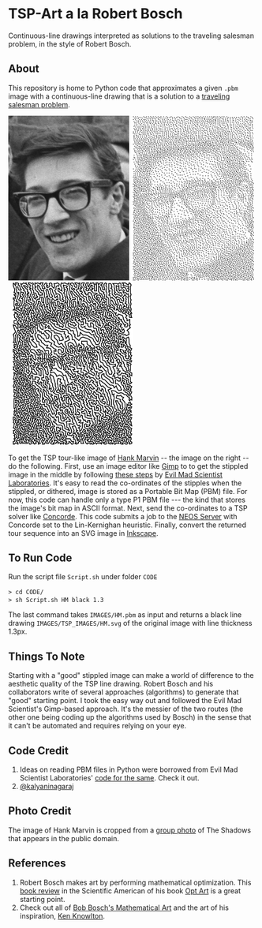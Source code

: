 # TSP-Art a la Robert Bosch
Continuous-line drawings interpreted as solutions to the traveling salesman problem, in the style of Robert Bosch. 

## About
This repository is home to Python code that approximates a given `.pbm` image with a continuous-line drawing that is a solution to a [traveling salesman problem](https://en.wikipedia.org/wiki/Travelling_salesman_problem). 

<a href="https://github.com/kalyaninagaraj/TSP-Art/blob/main/IMAGES/HM.jpg"><img src="IMAGES/HM.jpg?raw=true" width="245px"></a>&nbsp;&nbsp;<a href="https://github.com/kalyaninagaraj/TSP-Art/blob/main/IMAGES/HMpbm.jpg"><img src="IMAGES/HMpbm.jpg?raw=true" width="245px"></a>&nbsp;&nbsp;<a href="https://github.com/kalyaninagaraj/TSP-Art/blob/main/IMAGES/TSP_IMAGES/HM.svg"><img src="IMAGES/TSP_IMAGES/HM.svg?raw=true" width="245px"></a>

To get the TSP tour-like image of [Hank Marvin](https://en.wikipedia.org/wiki/Hank_Marvin) -- the image on the right -- do the following. First, use an image editor like [Gimp](https://www.gimp.org/) to to get the stippled image in the middle by following [these steps](https://wiki.evilmadscientist.com/Producing_a_stippled_image_with_Gimp) by [Evil Mad Scientist Laboratories](https://www.evilmadscientist.com/). It's easy to read the co-ordinates of the stipples when the stippled, or dithered, image is stored as a Portable Bit Map (PBM) file. For now, this code can handle only a type P1 PBM file --- the kind that stores the image's bit map in ASCII format. Next, send the co-ordinates to a TSP solver like [Concorde](https://www.math.uwaterloo.ca/tsp/concorde.html). This code submits a job to the [NEOS Server](https://neos-server.org/neos/) with Concorde set to the Lin-Kernighan heuristic. Finally, convert the returned tour sequence into an SVG image in [Inkscape](https://inkscape.org/).  

## To Run Code
Run the script file `Script.sh` under folder `CODE`
```
> cd CODE/
> sh Script.sh HM black 1.3
```
The last command takes `IMAGES/HM.pbm` as input and returns a black line drawing `IMAGES/TSP_IMAGES/HM.svg` of the original image with line thickness 1.3px. 

## Things To Note
Starting with a "good" stippled image can make a world of difference to the aesthetic quality of the TSP line drawing. Robert Bosch and his collaborators write of several approaches (algorithms) to generate that "good" starting point. I took the easy way out and followed the Evil Mad Scientist's Gimp-based approach. It's the messier of the two routes (the other one being coding up the algorithms used by Bosch) in the sense that it can't be automated and requires relying on your eye. 

## Code Credit
1. Ideas on reading PBM files in Python were borrowed from Evil Mad Scientist Laboratories' [code for the same](https://github.com/evil-mad/EggBot/tree/master/other/TSP-stipple/tsp_art_tools). Check it out. 
2. [@kalyaninagaraj](https://github.com/kalyaninagaraj) 

## Photo Credit
The image of Hank Marvin is cropped from a [group photo](https://commons.wikimedia.org/wiki/File:Cliff_Richard_aankomst_met_zijn_Shadows,_Bestanddeelnr_913-7397.jpg) of The Shadows that appears in the public domain. 

## References
1.  Robert Bosch makes art by performing mathematical optimization. This [book review](https://blogs.scientificamerican.com/roots-of-unity/the-mathematics-of-opt-art/) in the Scientific American of his book [Opt Art](https://press.princeton.edu/books/hardcover/9780691164069/opt-art) is a great starting point. 
2. Check out all of [Bob Bosch's Mathematical Art](http://www.dominoartwork.com/) and the art of his inspiration, [Ken Knowlton](http://www.kenknowlton.com/). 
